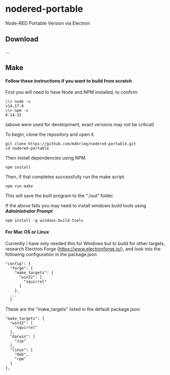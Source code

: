 # nodered-portable
Node-RED Portable Version via Electron

## Download

...

## Make

#### Follow these instructions if you want to build from scratch

First you will need to have Node and NPM installed, to confirm:
```
\\> node -v
v14.17.6
\\> npm -v
6.14.15
```
(above were used for development, exact versions may not be critical)

To begin, clone the repository and open it.
```
git clone https://github.com/mdkrieg/nodered-portable.git
cd nodered-portable
```
Then install dependencies using NPM.
```
npm install
```
Then, if that completes successfully run the make script.
```
npm run make
```
This will save the built program to the "./out" folder.

If the above fails you may need to install windows build tools using ***Administrator Prompt***
```
npm install -g windows-build-tools
```

#### For Mac OS or Linux

Currently I have only needed this for Windows but to build for other targets, research Electron Forge (https://www.electronforge.io/), and look into the following configuration in the package.json:
```
"config": {
  "forge": {
    "make_targets": {
      "win32": [
        "squirrel"
      ]
    },
  ...
  }
```

These are the "make_targets" listed in the default package.json:
```
"make_targets": {
  "win32": [
    "squirrel"
  ],
  "darwin": [
    "zip"
  ],
  "linux": [
    "deb",
    "rpm"
  ]
},
```
